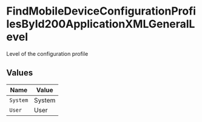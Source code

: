 # FindMobileDeviceConfigurationProfilesById200ApplicationXMLGeneralLevel

Level of the configuration profile


## Values

| Name     | Value    |
| -------- | -------- |
| `System` | System   |
| `User`   | User     |